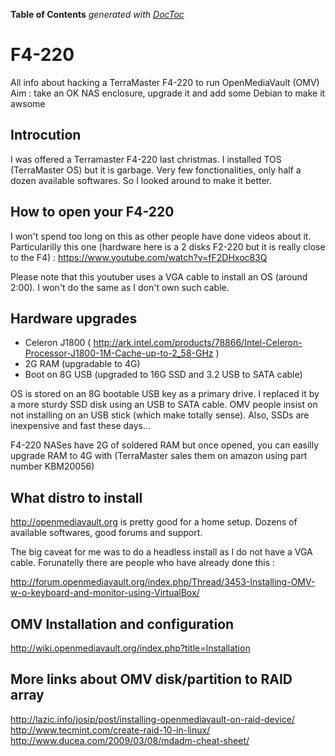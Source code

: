 **Table of Contents**  *generated with [DocToc](http://doctoc.herokuapp.com/)*
# F4-220
All info about hacking a TerraMaster F4-220 to run OpenMediaVault (OMV)
Aim : take an OK NAS enclosure, upgrade it and add some Debian to make it awsome

## Introcution

I was offered a Terramaster F4-220 last christmas. I installed TOS (TerraMaster OS) but it is garbage. Very few fonctionalities, only half a dozen available softwares. So I looked around to make it better.

## How to open your F4-220

I won't spend too long on this as other people have done videos about it. Particularilly this one (hardware here is a 2 disks F2-220 but it is really close to the F4) : https://www.youtube.com/watch?v=fF2DHxoc83Q 

Please note that this youtuber uses a VGA cable to install an OS (around 2:00). I won't do the same as I don't own such cable.

## Hardware upgrades

* Celeron J1800  ( http://ark.intel.com/products/78866/Intel-Celeron-Processor-J1800-1M-Cache-up-to-2_58-GHz ) 
* 2G RAM (upgradable to 4G) 
* Boot on 8G USB (upgraded to 16G SSD and 3.2 USB to SATA cable) 

OS is stored on an 8G bootable USB key as a primary drive. I replaced it by a more sturdy SSD disk using an USB to SATA cable. OMV people insist on not installing on an USB stick (which make totally sense). Also, SSDs are inexpensive and fast these days... 

F4-220 NASes have 2G of soldered RAM but once opened, you can easilly upgrade RAM to 4G with (TerraMaster sales them on amazon using part number KBM20056)


## What distro to install

http://openmediavault.org is pretty good for a home setup. Dozens of available softwares, good forums and support. 

The big caveat for me was to do a headless install as I do not have a VGA cable. Forunatelly there are people who have already done this :

http://forum.openmediavault.org/index.php/Thread/3453-Installing-OMV-w-o-keyboard-and-monitor-using-VirtualBox/

## OMV Installation and configuration
http://wiki.openmediavault.org/index.php?title=Installation


## More links about OMV disk/partition to RAID array
http://lazic.info/josip/post/installing-openmediavault-on-raid-device/
http://www.tecmint.com/create-raid-10-in-linux/
http://www.ducea.com/2009/03/08/mdadm-cheat-sheet/
